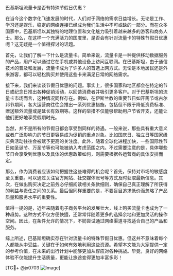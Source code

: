 巴基斯坦流量卡是否有特殊节假日优惠？

在当今这个数字化飞速发展的时代，人们对于网络的需求日益增长。无论是工作、学习还是娱乐，稳定的网络连接已经成为我们生活中不可或缺的一部分。而在众多国家中，巴基斯坦以其独特的地理位置和文化魅力吸引着越来越多的游客和商务人士。那么，在这样一个充满活力的国度里，是否会有针对流量卡的特殊节假日优惠呢？这无疑是一个值得探讨的话题。

首先，让我们了解一下什么是流量卡。简单来说，流量卡是一种提供移动数据服务的产品，用户可以通过它在手机或其他设备上访问互联网。在巴基斯坦，由于通信技术的普及和发展，流量卡成为了许多人的首选上网方式。无论是本地居民还是外来游客，都可以轻松购买并使用这些卡来满足日常的网络需求。

接下来，我们来谈谈节假日优惠的问题。事实上，很多国家和地区都会在特定的节日或纪念日推出各种促销活动，以回馈消费者并吸引更多客户。对于巴基斯坦的流量卡市场而言，这种情况同样存在。例如，在伊斯兰教的重要节日如开斋节或古尔邦节期间，各大运营商往往会推出一系列优惠措施，包括但不限于降低资费标准、赠送额外流量或是延长有效期等。这样的举措不仅能够帮助用户节省开支，还能让他们更好地享受假期时光。

当然，并不是所有的节假日都会享受到同样的待遇。一般来说，那些具有重大意义或者广泛影响力的节日更容易成为促销的重点对象。比如国庆日、独立日等国家级庆典活动往往会被赋予更高的关注度。此外，随着全球化进程加快，一些国际性节日如圣诞节、万圣节等也可能被纳入考虑范围之内。不过需要注意的是，具体哪些节日会享受到优惠以及具体的优惠政策如何，则需要根据各运营商的具体安排而定。

那么，作为消费者应该如何把握住这些难得的机会呢？首先，保持对市场的敏感度至关重要。可以通过关注官方网站、社交媒体账号等方式及时获取最新信息。其次，在做出购买决定之前务必仔细阅读相关条款细则，确保自己真正理解了所获得的利益与责任之间的关系。最后但同样重要的是，不要盲目追求低价而忽略了产品质量和服务水平的重要性。

值得一提的是，近年来随着电子商务平台的发展壮大，线上购买流量卡也成为了一种趋势。这种方式不仅方便快捷，还常常伴随着更多的选择余地和更加灵活的操作空间。因此，在条件允许的情况下，不妨尝试通过网络渠道寻找适合自己的产品和服务。

综上所述，巴基斯坦确实存在针对流量卡的特殊节假日优惠。但这并不意味着每个人都能从中受益，关键在于如何有效地利用这些资源。希望本文能为大家提供一定的参考价值，在未来的出行计划中能够更加从容应对各种挑战。毕竟，良好的网络体验不仅能提升生活质量，更能让旅途变得更加丰富多彩！

[TG💪+ @jx0703 ![Image](https://github.com/user-attachments/assets/dbca1d08-cadb-493c-b0ec-ad6f7a83f270)]